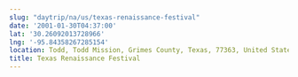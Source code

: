 ```yaml
---
slug: "daytrip/na/us/texas-renaissance-festival"
date: '2001-01-30T04:37:00'
lat: '30.26092013728966'
lng: '-95.84358267285154'
location: Todd, Todd Mission, Grimes County, Texas, 77363, United States
title: Texas Renaissance Festival
---
```



